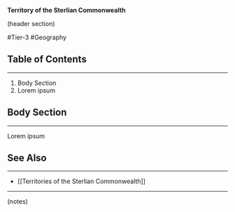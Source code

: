 **Territory of the Sterlian Commonwealth**

(header section)

#Tier-3 #Geography 
## Table of Contents
---
1) Body Section
2) Lorem ipsum

## Body Section
---
Lorem ipsum

## See Also
---
- [[Territories of the Sterlian Commonwealth]]

---
(notes)